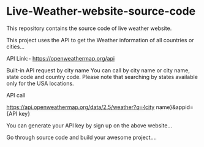 # Live-Weather-website-source-code
This repository contains the source code of live weather website.

This project uses the API to get the Weather information of all countries or cities...

API Link:- https://openweathermap.org/api

Built-in API request by city name
You can call by city name or city name, state code and country code. Please note that searching by states available only for the USA locations.

API call

https://api.openweathermap.org/data/2.5/weather?q={city name}&appid={API key}

You can generate your API key by sign up on the above website...

Go through source code and build your awesome project....
